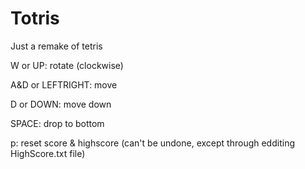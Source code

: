 # Totris
Just a remake of tetris



W or UP: rotate (clockwise)

A&D or LEFTRIGHT: move

D or DOWN: move down

SPACE: drop to bottom

p: reset score & highscore (can't be undone, except through edditing HighScore.txt file)
